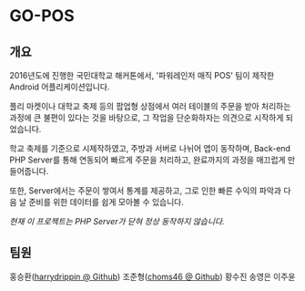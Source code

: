 GO-POS
======
개요
------
2016년도에 진행한 국민대학교 해커톤에서, '파워레인저 매직 POS' 팀이 제작한 Android 어플리케이션입니다.

플리 마켓이나 대학교 축제 등의 팝업형 상점에서 여러 테이블의 주문을 받아 처리하는 과정에 큰 불편이 있다는 것을 바탕으로,
그 작업을 단순화하자는 의견으로 시작하게 되었습니다.

학교 축제를 기준으로 시제작하였고, 주방과 서버로 나뉘어 앱이 동작하며, Back-end PHP Server를 통해 연동되어 빠르게 주문을 처리하고, 완료까지의 과정을 매끄럽게 만들어줍니다.

또한, Server에서는 주문이 쌓여서 통계를 제공하고, 그로 인한 빠른 수익의 파악과 다음 날 준비를 위한 데이터를 쉽게 모아볼 수 있습니다.

_현재 이 프로젝트는 PHP Server가 닫혀 정상 동작하지 않습니다._

팀원
------
홍승환([harrydrippin @ Github](http://github.com/harrydrippin))
조준형([choms46 @ Github](http://github.com/choms46))
황수진
송영은
이주윤
